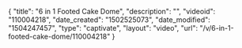 {
    "title": "6 in 1 Footed Cake Dome",
    "description": "",
    "videoid": "110004218",
    "date_created": "1502525073",
    "date_modified": "1504247457",
    "type": "captivate",
    "layout": "video",
    "url": "\/v\/6-in-1-footed-cake-dome\/110004218"
}